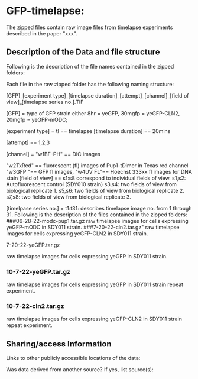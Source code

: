 # GFP-timelapse:

The zipped files contain raw image files from timelapse experiments described in the paper "xxx".

## Description of the Data and file structure

Following is the description of the file names contained in the zipped folders:

Each file in the raw zipped folder has the following naming structure:

[GFP]\_[experiment type]\_[timelapse duration]\_[attempt]\_[channel]\_[field of view]\_[timelapse series no.].TIF

[GFP] = type of GFP strain either 8hr = yeGFP, 30mgfp = yeGFP-CLN2, 20mgfp = yeGFP-mODC;

[experiment type] = tl == timelapse [timelapse duration] == 20mins

[attempt] == 1,2,3

[channel] = "w1BF-PH" == DIC images

"w2TxRed" == fluorescent (fl) images of Pup1-tDimer in Texas red channel "w3GFP "== GFP fl images, "w4UV FL"== Hoechst 333xx fl images for DNA stain [field of view] == s1:s8 correspond to individual fields of view. s1,s2: Autofluorescent control (SDY010 strain) s3,s4: two fields of view from biological replicate 1. s5,s6: two fields of view from biological replicate 2. s7,s8: two fields of view from biological replicate 3.

[timelpase series no.] = t1:t31: describes timelapse image no. from 1 through 31. Following is the description of the files contained in the zipped folders: ###06-28-22-modc-pup1.tar.gz raw timelapse images for cells expressing yeGFP-mODC in SDY011 strain. ###7-20-22-cln2.tar.gz" raw timelapse images for cells expressing yeGFP-CLN2 in SDY011 strain.

7-20-22-yeGFP.tar.gz

raw timelapse images for cells expressing yeGFP in SDY011 strain.

### 10-7-22-yeGFP.tar.gz

raw timelapse images for cells expressing yeGFP in SDY011 strain repeat experiment.

### 10-7-22-cln2.tar.gz

raw timelapse images for cells expressing yeGFP-CLN2 in SDY011 strain repeat experiment.

## Sharing/access Information

Links to other publicly accessible locations of the data:

Was data derived from another source? If yes, list source(s):
